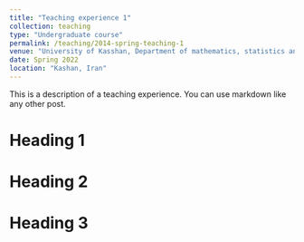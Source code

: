 ```yaml
---
title: "Teaching experience 1"
collection: teaching
type: "Undergraduate course"
permalink: /teaching/2014-spring-teaching-1
venue: "University of Kasshan, Department of mathematics, statistics and computer science"
date: Spring 2022
location: "Kashan, Iran"
---
```


This is a description of a teaching experience. You can use markdown like any other post.

Heading 1
======

Heading 2
======

Heading 3
======
